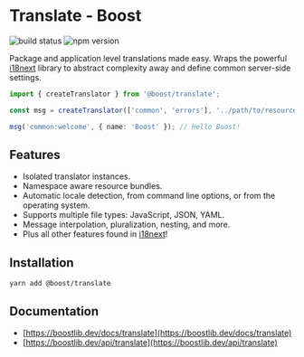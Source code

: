 # Translate - Boost

![build status](https://img.shields.io/github/workflow/status/milesj/boost/Build)
![npm version](https://img.shields.io/npm/v/@boost/translate)

Package and application level translations made easy. Wraps the powerful
[i18next](https://www.npmjs.com/package/i18next) library to abstract complexity away and define
common server-side settings.

```ts
import { createTranslator } from '@boost/translate';

const msg = createTranslator(['common', 'errors'], '../path/to/resources');

msg('common:welcome', { name: 'Boost' }); // Hello Boost!
```

## Features

- Isolated translator instances.
- Namespace aware resource bundles.
- Automatic locale detection, from command line options, or from the operating system.
- Supports multiple file types: JavaScript, JSON, YAML.
- Message interpolation, pluralization, nesting, and more.
- Plus all other features found in [i18next](https://www.i18next.com/)!

## Installation

```
yarn add @boost/translate
```

## Documentation

- [https://boostlib.dev/docs/translate](https://boostlib.dev/docs/translate)
- [https://boostlib.dev/api/translate](https://boostlib.dev/api/translate)
